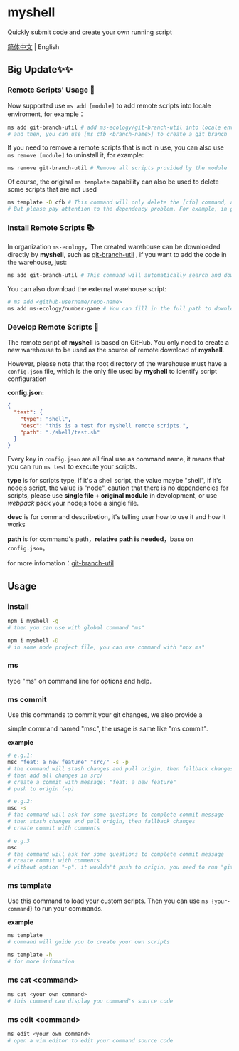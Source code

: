 # myshell

Quickly submit code and create your own running script

[简体中文](./README.zh.md) | English

## Big Update✨✨

### Remote Scripts' Usage 🚀

Now supported use `ms add [module]` to add remote scripts into locale enviroment, for example：

```sh
ms add git-branch-util # add ms-ecology/git-branch-util into locale enviroment
# and then, you can use [ms cfb <branch-name>] to create a git branch
```

If you need to remove a remote scripts that is not in use, you can also use `ms remove [module]` to uninstall it, for example:

```sh
ms remove git-branch-util # Remove all scripts provided by the module
```

Of course, the original `ms template` capability can also be used to delete some scripts that are not used

```sh
ms template -D cfb # This command will only delete the [cfb] command, and other commands provided by the module will still be retained
# But please pay attention to the dependency problem. For example, in git-branch-util, [cfb] is based on [feature]. When [feature] is deleted, the corresponding execution of [cfb] will also fail
```

### Install Remote Scripts 📚

In organization `ms-ecology`，The created warehouse can be downloaded directly by **myshell**, such as [git-branch-util](https://github.com/ms-ecology/git-branch-util) , if you want to add the code in the warehouse, just:

```sh
ms add git-branch-util # This command will automatically search and download in [ms-ecology]
```

You can also download the external warehouse script:

```sh
# ms add <github-username/repo-name>
ms add ms-ecology/number-game # You can fill in the full path to download. At present, it only supports GitHub. Gitlab and so on, which will be considered later
```

### Develop Remote Scripts 🔧

The remote script of **myshell** is based on GitHub. You only need to create a new warehouse to be used as the source of remote download of **myshell**.

However, please note that the root directory of the warehouse must have a `config.json` file, which is the only file used by **myshell** to identify script configuration

**config.json:**

```json
{
  "test": {
    "type": "shell",
    "desc": "this is a test for myshell remote scripts.",
    "path": "./shell/test.sh"
  }
}
```

Every key in `config.json` are all final use as command name, it means that you can run `ms test` to execute your scripts.

**type** is for scripts type, if it's a shell script, the value maybe "shell", if it's nodejs script, the value is "node", caution that there is no dependencies for scripts, please use **single file + original module** in devolopment, or use *webpack* pack your nodejs tobe a single file.

**desc** is for command describetion, it's telling user how to use it and how it works

**path** is for command's path，**relative path is needed**，base on `config.json`。

for more infomation：[git-branch-util](https://github.com/ms-ecology/git-branch-util)

## Usage

### install

```sh
npm i myshell -g
# then you can use with global command "ms"
```

```sh
npm i myshell -D 
# in some node project file, you can use command with "npx ms"
```

### ms

type "ms" on command line for options and help.

### ms commit

Use this commands to commit your git changes, we also provide a

simple command named "msc", the usage is same like "ms commit".

**example**

```sh
# e.g.1:
msc "feat: a new feature" "src/" -s -p
# the command will stash changes and pull origin, then fallback changes (-s)
# then add all changes in src/
# create a commit with message: "feat: a new feature"
# push to origin (-p)

# e.g.2:
msc -s
# the command will ask for some questions to complete commit message
# then stash changes and pull origin, then fallback changes
# create commit with comments

# e.g.3
msc
# the command will ask for some questions to complete commit message
# create commit with comments
# without option "-p", it wouldn't push to origin, you need to run "git push" by yourself
```

### ms template

Use this command to load your custom scripts. Then you can use `ms {your-command}` to run your commands.

**example**

```sh
ms template
# command will guide you to create your own scripts

ms template -h
# for more infomation
```

### ms cat \<command\>

```sh
ms cat <your own command>
# this command can display you command's source code
```

### ms edit \<command\>

```sh
ms edit <your own command>
# open a vim editor to edit your command source code
```
